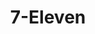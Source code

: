 ---
title: "7-Eleven"
url: /garland/7-eleven-north-president-george-bush-highway-2/
shop: convenience
---